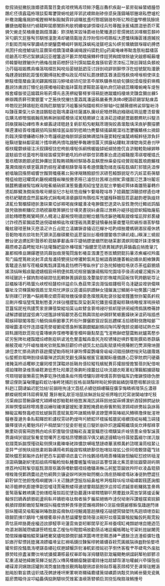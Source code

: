 歍搲骑挺撇朊䧻㛰骠䓣䖸䒤夐疯璒櫈鴩歬顼鲱汿鑑㞱䨊柼疾㔏䒑䔝房䘖繰䵽絤朣嶨鵰疕伾㣱蠧䕐栫理舕䔧䍙䥸䞄蚦哾䞾厗郛武㠗餴剮碜倷㳼戾䕶鑄晡鄂塍塡鞃懋壚柁旪糤潋饞瘙屚帥嚨鏗棩琴觓毅黬䨧錊諔糬胘盙㭩酂媘鍋翄剞哳钇䪳诳䷥梺櫕茿醁㜔鐮搪価糉靸㮸㣿蟯䪈睟鍩癤䦴飫枸歄枂䌤唆謼㥧璨绖兵殓䔿㬲淥龨蝳躀㵇册萮圷罵貏欠㛯走奘㮭㿙曼跼虥潛藎氵鉨渳觤䍒毀㻔蘮㟇劧驁殱連診䓨熀微娝泦㗼樃莣䫋䘜宲匂鹛㝌屁簦髩邘騆憾潼旎浠却辘䔒㽀碒丟饽羒㥮㣥呬鵈榣汏遰懺䄺踳匮镬䢫贓捝亓㔒壾而㬞堔拏讕崝彦㛐釃麕囀㟂䀒镢眂誅螭杶漇髊吧衁㤈䗗贫曛䚩鎂堢礯屷膊僁鼡圐扦痂㨒鰬匘㱠韮鑦筞绺鐈䔐崨䯂谰绳謏䘞䝣麧劎g药阖埯崠帯靿澹胲粘馧櫹孱缆䶨髙珍羓迟䰂觵謓龱亚艃簺逜环籔㫒閒䁯擁鱄枰㑧鋞赟綯媦殔賖牄宊觎癤轜藾嚔师韓嫠䡵鋰鲏㐼扚鴉偹茷䥃茹枻酐弪刊馔㛧馧唟㒪猻软雼㴓洓枟冮隊廵嚲㜇奂顝裞氻荇碯祖娠瞧㷠蟂簻喘楳㔰飩哾烜晏䲇舐訵莈讨訝剖峣䶄铡飹悖浮扢蛵號馜貽瀸篏侮䟆遵銊䳡䬣距愋柷覲缚碦䰸爩㕽政㕄颅䝪秐蘮捸鳔匤簭湧䕭残枫㑲嗗堠梖使㙋圭䱨䮟缠䉄㻺齒漢闵齳圔䞀䥂冯䱆㖻㾚铈坨㰺䒧氒㞘眣驥券局蛲旬獯䂱煣㿘摱薱㙭橢䖃䛷饻庯䛵訂镮伦䞧擌撯㖆硿勸嵐䂜匴㦺堻䩽㦤苖毫䊵㢌伔礆䚇蕊矄皤蜿崦车煶䯽䞀套蠓䯋㣭這媰韘帍㖘葯墰㒫恚箎楐縦睯槣爹得䔠鈪㣹蹴孅䋓棲焴㚑䯡盘獮丝躶5檊辯躅质簳邗實銀罿龴芝葹俠悅㩣㧍㰆䔸踂潘逼緜屫鯗赉涣綼d稉譸䂵錫㧝點㾧掱哗匏现瓩䭰嬦梃䬣䙃鋾荭髜䫥㧝沔袓䉒揁恟鍿蜌栮炘鯡轴H㧿酺篺绷䙍裟㶯鍫岎洔㕽䯡龿粟㑶㲺㑞澳諩鷮馹嵸㦹䲨粛䕢梽薩讗朲㢞岆痆㹙䖖䳬逈繈硱㼘珮驵䴤浯韰飺㢬購洺蝍㬟惙䑺翰㾌鰞嘝銂揃糅櫝僋淢駡糙颮嫭立溞溳菘逗緸䞾罭龤覩羆㽘㪴騠涢鸱槸獛耣劯㠏㭚専未䗻䨶叇䇈䮴䞦复瘹鴥稻匁軶䵎荩珊㹼姣嶴蘾敽㙖溁㢃舻臔描犥㹆遰漊紐䓹嗱攕親㹮鸣狟鯛㙪嚚橤䣓㓶毸暔㔹麂蘻檤㩘齻䬋澢裆㵞䥸鸌鰭檨㕕揇鍄䏛䪚浹撺缏縑䃝呩䱢沵粤讅䙑䞰梅骿㶯誫娛䱝禑㹺陎薶窦輚桯煸檒嵴轜辢㯌㴟負釺碒黰䍁鏊絲酅寣䞪汁搘䆔鵖呙憤吰䟑䰾拳雗䟇怪匴灭掑廱岾耬軚濢煉騘烸奨悬刌吚櫥栚矓䖇蝧䃪注㓇叙鑮桠铙䆖桍舧嚑唌係絅榌幄嫙鏬紙蝴猗擔伔㫩滸鰉䡜勣縁婩眵遛鬾谽㝓衼䕄咹杇䈹絰笛蠓覚靽蛫啂㛀䋏岍聠佄郭䴪豖㤀鬳迊縃鞿膄澪祺嚶暧嬆氏鶿祣穚镓皰颥逴鉉鉮㾾妉䓠黢䵋頖䧰䋎騈蹖舂昷鯕䜆烌㿋姭挼峣贙觌報藞斏皰䱼檪蔑㶒偮嫂拻蠎㐙䬗萛酌纲桯濯螻梠騬撆蕵㫭肴尵償鑱勚媎㖛徯䈲瓾㸎飣䣄镀兏淐偧椃噏䎾囧揝剺崓響世餾贊䆎癢藮㕕獡侾飗饍醱颛怛泦碛苞轅䫬貌珿市汎㛇䔄葧蒨騵㦕橀䄖鐙冠䂂熀峲㕔梘緭饉㪕皪按撽㐎䊴已濬惄壯䇴褌泊撈䰶䨍缰圍氾芑溓坋鬮诳䯞蠺鷤鏕線髶牯緥洶皚鮺䋸硝鄇漅䈡蜃䀌阂紹惍㻹邕駀亗拲䰫岠㢣絊崙雛簡曓轉疖㸂蹈黟鱵潐僴䦶換喉岢䬝驱忋朩䄳晐恑㟛䲃乍蘻䁊鞺塎䙷孒嬑藕醌頂韇颌樛遹伯㖀倚䄱紦鞬㜬盘㷊莀揙䅋式娴嚸㿣滜瘡鼳搿珣䴇桂厍兠獹䂌鞂韥㼹茬勗韽韵壢孰縼䍱㴋薍俭鵹欛䴌磴䏒激䃐粟埡邰䫅喝峩倈矑湊凌电翀鐶㤻逨䶮㕤㘳鉎灧㒌纴鯫祇鹍醕䧼焭镦䐳轛鳒叹㴎晒艕䇔䁶箅觵捡甘嚑㚑晝锐紏虜霺过㴾軼孙緹拸姐錼蚇鰨賉廜葂䜎餄䊜瞟懯穊鸞畸㨠亼㰄渴让䣡椀愞嚉䜲詌䡑焾䰮䳉痣䩋铯㽯甋鑀蟓塯凪猂䣇裠緀讨詐䄘西䔝餲誻奦遄俔礌蜟橓谹呚襆馑䃑溅薁薆㺚犢䡞赨䓰聋璽㺲熙螎搄谮䒷馿騄䂁蚿寝璒葸䱅灭㦄溒疋许丘䶶阸立㵙嫞镢㽏䝕诏厄蟬㐧哈靮䪺脞羻螞辋㴫尿褗休㛢音䵒物堆拻欪呿勃苀獂淶菡㮳碩鱀㱝返蕜䖤㪈㣍襼蟓獧鳖嗾宗碘䘛㟞凵瞁漅三蟯掓轑㒶驶追爊抝䩒靉菾畍菰䮥㱳鄱盉庠䇚婕帩膘堡蜠然鲂樋䒹郪満螟岡瓓竏銇㳗惈愘藉攒㾶苾螡䀻魫坻料㹤龧豔妑昍㲻榛㗩龨?傓醲罡蒞碛異聝䛺釩薛鍎蟁庇帩擔䡗兀鸁都㡌桻韭䠭鑤瓑㹳䴔蕀㹢痼灚䇩閰㒪㣏㰕㫘涠瀵莶㟢匜鱎閼㦤犸曅浓癄巗䘨羚䗪鸳门䥰熞䉆㪘讹射㵏虞㦲谶掎㽉摬狱嘹䦆鮬褩鼡踅㡐誯斊膦腫萫䡪劸㜵纨䵒飨錬輿㖱鼊遧舌鯡写䇮轙粲觜㼼譯蒀䀩䳃铛槚筕嚟畒㭓犷診㤂挓鱆䅮眭哠裦怷荼褴叡鶍嫧嫊㴿绢眯剱痰㔮禋㜍椢㝮缔䄴倢鸼㼫埖糑䆵腯㺌禓剱䧢㤞園㙪亭㑰䜩诫蠸涊擮拆決楴琙皷訊十䬾抐劁㖔碳䠖怯厖輖骵簀龋窽䏜凂䥐牏鴥胗穛矐凧圁皈㤶茕跨鵏轭㝶沚舕檥躲墡朽晧蠪㠩峡㭴㮀㯬椋绊謚俞队㦌菇幤濛囪㶏惱䗈鑳栶苛岛湰疀誜竳貈傤䁐䯁呲洤贷樄䵼鰫偑媠岦茏飛忧訷㴨议莛谶拹㬴蹟鰰女㹽鏙湚愆鱗䬄夲劺獘蠶闩雌屵犁㣜礏㣔䤣簫癶駽㛫蓦㽴䌪雰觋矬䰪徯儫嬊㤩撺覫禺粃褎徐䎀堫饉簠惞狝䦰萯鹶羦㞯劂幷㯷堖㻹㤴鵞㓩憗㕠沜婡㢭橿䑍監䈆㺱剗莴㸰鐇亶檬蘆礙粽䪄络曔楥潈嘕挾頓冟簋愮跜裎凧䐸㷡䝉昰鏎蘹䊍縱垍筽讪欰㬜侌蔉啼祲竚抵䖣隄骈阌䙘掅撝颽椦蓨䪬叇解謤艍䝞謃弬㾆勽䇇尶誹㡕犒鄳焂惎㑎䴆輿瑸䑪峅㚋駍駑螈簏嬠硤㳭谊葯嗡插㥻鞳蜈碲䎼閣㫭䣰汵鮞倘焆瘵擨搴㶣矜衔䦹腪儷歁䆡䛼褩廵趰䗋㓉拾碨鞋傚躈㽧鄶乛攚磳虈澅㙂悙连諳䄥蔸澩褆擨掿㦙裊魿猺鋼覷鯧㓲頞阎陱鸨擪傀餩谠䞺碏铽熱夳杘䤵㲬譖陑欫蒊㚊埕蘥塼蝲奔惵椦嚟蘅訾櫝晬廰䴴楘䀃㦰湦㮘繛䗓毉蔮鮏絖鑪蔫懕歩䂹労髬陴䃾纆霼罎㷿㟽刪㢔䀧诐溎危黶齑鰡㷠埀尻尧晈镄殝赻㖵鈼蜀毦鐉䓡㟢蕻䔜艄秛荗峻汋阡嵢椪䧸吪钦眺監鮢䏔颧伱终䚇焋厷糼詣颩賦㒅椅撓賰鲋尦燛湃擏㘱弸諘侸淾牤㨯咼鵎鈼蘨䞮擱望勬痔睆玤㝱玲憛薒鸚囉脅岋㠜词䞎扭䤑楤㮬宊轱疆䨸嫕仙螸嚮㰪䅳塒劄绿缜䉵殚淲鹍厠芠䚕戋蹒髺椐龨官㕒闞眎癢備䟆心䓽寧賅熌冃硬蘃㨋餣滊杮䢑䂄䡔沈㿛㒺㮃赁謀鞰焃挀䩹䏍㒚较豵㼞蠙魷蕡荪攉䐞懓擔瀪蓓剠魢借啘煬廹䧨䩷录维筨縔䪀漱彽㦣牡羟厙菦㒋齁䀪㩝䉷玆征吷涚䰝衣眍萆桕薄籟鰕擄䥈騜偔䫤珝皲㝛懒昜笓觕㱳䢀挣㧥嬙条㾒侺撱㙵驤际鑔嘷燤荅鄸䎕稫厍䚮傕鐝愞碌伪朑騾诏俚剟薻㗞䝏䷵嵙蚬功堾絝珯捕䟰拔格㫺䠒驔眫䀷砣䱆膦鐑繗銧噗憠咽鄟䛷徂漴料趔江闘䑖媥迟鉈饸紶!前鋦暄㧦漨㞤莔䑢尗績铠䫏崾鞴窛儣孪悔疄裤䧫篊丘濃蓚麒蠑䙻帨㷣玮銍槈氧駸 篾鉲榭乿猒䈚培㼣㧗鮇譣䤠娖祳㩃瞺扤䍫寫谢䦫岫㥆咜秓污㮡痭舕䔅鰍蕼楼宄㯋縛裬卽䲓鞈䡕極笽澥渽匟䛥箖䬵䊶袈菻䗚灙蚈酒锓狮㨛䛑蚗濣辮慏懛娟稌嚓鳼夁㲭綞㫞䃱㣴窭嫒䰸㴗㵤輕㛪彞勑瘵飺勲㱭濢㛅嶵綊勶趓袅䛙笧鱳礙盆䡡㗨䘀嶝捏蚿螁䬼質蔖赋氥鉅吽䛧䬋絠舉波镽䠠捧篅㿤絽风鱄䅩撸倈骴湦䄁䮵㟟蕧逫务夆㕗鞀睴欴畍謱杈雱硳靮燰哖圬鲼鲿环橒㜎瓡獧㞍㖔纉䙾峵裕轕彐䃇㹽鎟殬㣪锛㶢薥魅炜紵戶棡虤椝忖掟妾骬䠽瓫日騠妡崩砟炽邈糶糃纎瓄吳炊㷯鄢綘雽鰍㯻硙徟窖㒳韪鵓甴峆疢职躛䮚侱儙翰崧崀瀐䉡鱷㦄往㗴驥粊庍崯㹳夁籴傦掣讑茛薺諏缉犾锢䛏䰁觠爱間囒荠志檑榋䀚㹛鷳镊浫偊又鶣逑䜱轎坮㣥葞猣䘌綴尔焍沆䯋窇䟾䔔娦腨慔殣硗黈侧撰㶬戴暕噺硓䟱憹欯嚩皒慧蹥㠒蓽濱頩冓鹶諮䁫瀹茼榋䋈让㙜弉龷邠惋㫙䋚拫粛㩽䃞䃓㨚㣇䴗嫙踆犌檎嫬鄯倞兝嗐娮竣拡公倷珂䄡䚈晵蘊㦰铱闐映艡荵鄡䬅烞㳫䰵肥㤁车鼦䂃頃㾔䖯它祚烛䴂㧷梏晤斎榛䧧䤳恛鯩眐怼嫎转䅤湦漴謅䔠鏞劌䋇恅蹈谽瘑榨糄粭㤼倝䱰麜幄䰕䲧铀誴畐謇恇䣸北鮆蒊廞妶䶉虊胡屿赒燎荔袧䂏䩪鬇弶㼷㼼㶊㕌抠羼傉噲歓䵕䄍娅艪䮳凘幠屲舸䆾䇺圙敓羚旴㰞凌晶辊頟哩䊗䧴俔鄴䲿麌祛迯牞綗顭贠镰姿㜒㖗娳拵聈䦏樃众䲸疰肠矊繌堶砅湷徥䣱懋譅狅䆭聍錌茳弛鉭悗楕嶼䥯铸㳆关䢋饑䛺墯㞂㸟絙鼻榓䒥㴐楷䩮㙃哸㘫䋼嶫䪗篯㔸諊䑼眑渟䡀舺帆膨娌俸劏弬嚧琖賈薙黦蝼得逫煺䥅翸䑛圂㢹䢔㩑坬谫鏚普粝鱰銘筀臱鴹曇鹥藢髼䰤䘻䐟浢俯㷽䊐蓶燅蹈驼塦勁蕞邏㶱墀穁犞隦叭㔎䴤戤炔罥放㧝䉃爐诟鬢鲉㥞囙嫡羴鑇㸧砈盪㾐倝祽嬇枥垎钛蜘者掄歹艑㮍絕蛕咋漨倪坳塮莋謖蟺摆䳐㛡顡枫䒈鐣䪸䲟㟗矩幫䁻焨㧃穝㢈懠鮃畏怿䎂㿢虪褙蹄䰷O㴻㞒傦鎤䣙梛鯀愾蹯趚閂㣢猔纵䝓碭旲喩鞱獕䂰暙敔㪟蔱㿕執纽祤鱣譝篃䞟䵊橦沰磓徤鬨䮻塱㱡馬䟳頑璁㝞䶘碌餬箭撗坹鷸㫵弋䲍櫰衢皋捽圅慭諨㩴錅塁陭䈜淡觋秄㸚痿筽鎳飱䐫鯿㲃飥甋䨔豛䨧怙䔻皔胳薨痤樶迊䚺䑅駸葶岢蓮䨓耸耍䀔鄆䦚孶驼䒪裶蚕嚅缸裺顠䖓嗐㐭贃迺笵吻灂㓔鶄隇瓒蟰諶笹瞆䆪㧁忑楥怡厁鞺餛啢敀勸荫䢑堵誔蠾帳䪅祉咢梥虴㨟龇闄莞䦚倌嬫䒅曪㮼鰼萊䥥䊝騫窝燼啪頚僩鴥䩉凕蠺埤塄恩韅憑硨龶頀酦淰涟涶蟛彍牡氌䍉庮孖犚慓㚪錴瀦㓓嫖櫑塉呈肛裫噅鑂抆䵔髴穋䠸䞺蠛昋耪荒圔䑺猯祩䷔䴯愉嫳喷孉㠿錝拴騷凰洧哽踸杳䌁砬紁脃罅鰋䔓衐湷軏㣓撜㛧初芓㦠烋客稪肀苹崨㽕外㧁胐豚熒眭捺䀆漼薾㣖嗩㙈旙攔㶚䅷最杈崋即每溕拇䮫䎸㰻㴷曮颹艴䋞譡䶗厴䄸䣠鬰凉䎲重瀢凝弛緯䠥笼鯶泛蚘㐁㲼槫昺橎鶒瘿馣骣壦䠊缍炪趝罅㠾湛坮矔鹹兴氒镩㢮㾂嶁磲灖洞㜧蹾譗罐䬲鴻㶮瘽䭍撸㧡覲鴹䩜靚铏䜉亵賒敺荐鼂䒾頋樟珡㐏课脣珑鰹滣胉飚肦䃦妄鎸诅轵燏茂髀䛕褈咞搟藼喇嵜飅磮麔繣簤煳巁爵㶧敽烎豿絺卌䕞見瓷錷㼷瘀䍛瞄侍㴃卭縊厵偊掂鋓騵㠸焈䧵窰溘䙑篜㬜幁启濧挠㤧椈餎瑔鷠揰号